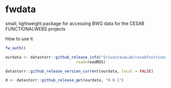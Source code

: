# fwdata
small, lightweight package for accessing BWG data for the CESAB FUNCTIONALWEBS projects

How to use it

```r
fw_auth()

ourdata <- datastorr::github_release_info("SrivastavaLab/cesabfunctionalwebsdata",
                               read=readRDS)

datastorr::github_release_version_current(ourdata, local = FALSE)

d <- datastorr::github_release_get(ourdata, "0.0.1")

```
